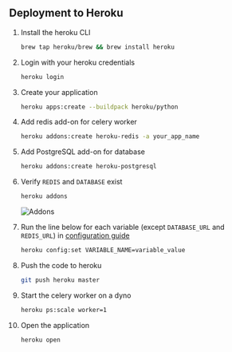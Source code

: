 ## Deployment to Heroku

1. Install the heroku CLI

    ```bash
    brew tap heroku/brew && brew install heroku
    ```

2. Login with your heroku credentials

    ```bash
    heroku login
    ```

3. Create your application

    ```bash
    heroku apps:create --buildpack heroku/python
    ```

4. Add redis add-on for celery worker

    ```bash
    heroku addons:create heroku-redis -a your_app_name
    ```

5. Add PostgreSQL add-on for database

    ```bash
    heroku addons:create heroku-postgresql
    ```

6. Verify `REDIS` and `DATABASE` exist

    ```bash
    heroku addons
    ```

    ![Addons](../images/heroku_addons.png)

7. Run the line below for each variable (except `DATABASE_URL` and `REDIS_URL`) in [configuration guide](configuration.md)
    
    ```bash
    heroku config:set VARIABLE_NAME=variable_value
    ```

8. Push the code to heroku
    
    ```bash
    git push heroku master
    ```

9. Start the celery worker on a dyno

    ```bash
    heroku ps:scale worker=1
    ```

10. Open the application

    ```bash
    heroku open
    ```
